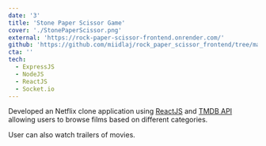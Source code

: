 ```yaml
---
date: '3'
title: 'Stone Paper Scissor Game'
cover: './StonePaperScissor.png'
external: 'https://rock-paper-scissor-frontend.onrender.com/'
github: 'https://github.com/miidlaj/rock_paper_scissor_frontend/tree/main'
cta: ''
tech:
  - ExpressJS
  - NodeJS
  - ReactJS
  - Socket.io
---
```


Developed an Netflix clone application using [ReactJS](https://www.reactjs.org) and [TMDB API](https://developer.themoviedb.org/) allowing users to browse films based on
different categories.

User can also watch trailers of movies.
